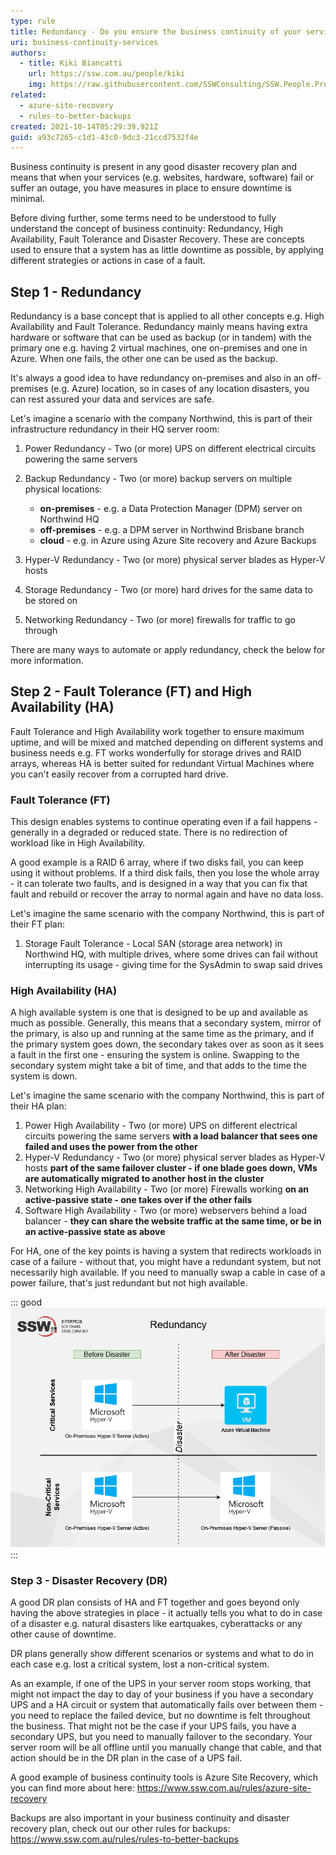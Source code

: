 ```yaml
---
type: rule
title: Redundancy - Do you ensure the business continuity of your services?
uri: business-continuity-services
authors:
  - title: Kiki Biancatti
    url: https://ssw.com.au/people/kiki
    img: https://raw.githubusercontent.com/SSWConsulting/SSW.People.Profiles/main/Kaique-Biancatti/Images/Kaique-Biancatti-Profile.jpg
related:
  - azure-site-recovery
  - rules-to-better-backups
created: 2021-10-14T05:29:39.921Z
guid: a93c7265-c1d1-43c0-9dc3-21ccd7532f4e
---
```

Business continuity is present in any good disaster recovery plan and means that when your services (e.g. websites, hardware, software) fail or suffer an outage, you have measures in place to ensure downtime is minimal.        

<!--endintro-->

Before diving further, some terms need to be understood to fully understand the concept of business continuity: Redundancy, High Availability, Fault Tolerance and Disaster Recovery. These are concepts used to ensure that a system has as little downtime as possible, by applying different strategies or actions in case of a fault. 

## Step 1 - Redundancy

Redundancy is a base concept that is applied to all other concepts e.g. High Availability and Fault Tolerance. Redundancy mainly means having extra hardware or software that can be used as backup (or in tandem) with the primary one e.g. having 2 virtual machines, one on-premises and one in Azure. When one fails, the other one can be used as the backup.

It's always a good idea to have redundancy on-premises and also in an off-premises (e.g. Azure) location, so in cases of any location disasters, you can rest assured your data and services are safe.

Let's imagine a scenario with the company Northwind, this is part of their infrastructure redundancy in their HQ server room:

1. Power Redundancy - Two (or more) UPS on different electrical circuits powering the same servers
2. Backup Redundancy - Two (or more) backup servers on multiple physical locations: 

   * **on-premises** - e.g. a Data Protection Manager (DPM) server on Northwind HQ 
   * **off-premises** - e.g. a DPM server in Northwind Brisbane branch 
   * **cloud** - e.g. in Azure using Azure Site recovery and Azure Backups
3. Hyper-V Redundancy - Two (or more) physical server blades as Hyper-V hosts
4. Storage Redundancy - Two (or more) hard drives for the same data to be stored on
5. Networking Redundancy - Two (or more) firewalls for traffic to go through

There are many ways to automate or apply redundancy, check the below for more information.

## Step 2 - Fault Tolerance (FT) and High Availability (HA)

Fault Tolerance and High Availability work together to ensure maximum uptime, and will be mixed and matched depending on different systems and business needs e.g. FT works wonderfully for storage drives and RAID arrays, whereas HA is better suited for redundant Virtual Machines where you can't easily recover from a corrupted hard drive.

### Fault Tolerance (FT)

This design enables systems to continue operating even if a fail happens - generally in a degraded or reduced state. There is no redirection of workload like in High Availability.

A good example is a RAID 6 array, where if two disks fail, you can keep using it without problems. If a third disk fails, then you lose the whole array - it can tolerate two faults, and is designed in a way that you can fix that fault and rebuild or recover the array to normal again and have no data loss.

Let's imagine the same scenario with the company Northwind, this is part of their FT plan:

1. Storage Fault Tolerance - Local SAN (storage area network) in Northwind HQ, with multiple drives, where some drives can fail without interrupting its usage - giving time for the SysAdmin to swap said drives

### High Availability (HA)

A high available system is one that is designed to be up and available as much as possible. Generally, this means that a secondary system, mirror of the primary, is also up and running at the same time as the primary, and if the primary system goes down, the secondary takes over as soon as it sees a fault in the first one - ensuring the system is online. Swapping to the secondary system might take a bit of time, and that adds to the time the system is down.

Let's imagine the same scenario with the company Northwind, this is part of their HA plan:

1. Power High Availability - Two (or more) UPS on different electrical circuits powering the same servers **with a load balancer that sees one failed and uses the power from the other**
2. Hyper-V Redundancy - Two (or more) physical server blades as Hyper-V hosts **part of the same failover cluster - if one blade goes down, VMs are automatically migrated to another host in the cluster**
3. Networking High Availability - Two (or more) Firewalls working **on an active-passive state - one takes over if the other fails**
4. Software High Availability - Two (or more) webservers behind a load balancer - **they can share the website traffic at the same time, or be in an active-passive state as above**

For HA, one of the key points is having a system that redirects workloads in case of a failure - without that, you might have a redundant system, but not necessarily high available. If you need to manually swap a cable in case of a power failure, that's just redundant but not high available.

::: good
![Figure: Good Example - It's crucial to add a redundancy plan to your disaster recovery plan](redundancy2.png)
:::

### Step 3 - Disaster Recovery (DR)

A good DR plan consists of HA and FT together and goes beyond only having the above strategies in place - it actually tells you what to do in case of a disaster e.g. natural disasters like eartquakes, cyberattacks or any other cause of downtime.

DR plans generally show different scenarios or systems and what to do in each case e.g. lost a critical system, lost a non-critical system. 

As an example, if one of the UPS in your server room stops working, that might not impact the day to day of your business if you have a secondary UPS and a HA circuit or system that automatically fails over between them - you need to replace the failed device, but no downtime is felt throughout the business.
That might not be the case if your UPS fails, you have a secondary UPS, but you need to manually failover to the secondary. Your server room will be all offline until you manually change that cable, and that action should be in the DR plan in the case of a UPS fail.

A good example of business continuity tools is Azure Site Recovery, which you can find more about here: https://www.ssw.com.au/rules/azure-site-recovery

Backups are also important in your business continuity and disaster recovery plan, check out our other rules for backups: https://www.ssw.com.au/rules/rules-to-better-backups
